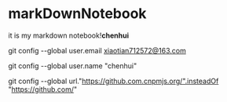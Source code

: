 # markDownNotebook

it is my markdown notebook!**chenhui**

git config --global user.email xiaotian712572@163.com

git config --global user.name "chenhui"

git config --global url."https://github.com.cnpmjs.org/".insteadOf "https://github.com/"